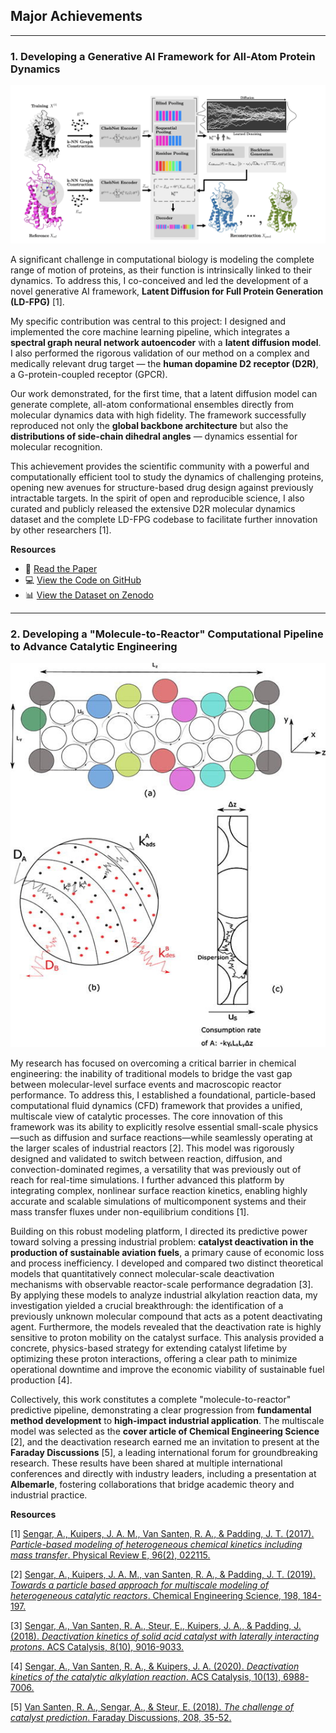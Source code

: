 ## Major Achievements

---

### 1. Developing a Generative AI Framework for All-Atom Protein Dynamics

![LD-FPG Figure](/images/LDFPG.png)

A significant challenge in computational biology is modeling the complete range of motion of proteins, as their function is intrinsically linked to their dynamics. To address this, I co-conceived and led the development of a novel generative AI framework, **Latent Diffusion for Full Protein Generation (LD-FPG)** [1].  

My specific contribution was central to this project: I designed and implemented the core machine learning pipeline, which integrates a **spectral graph neural network autoencoder** with a **latent diffusion model**. I also performed the rigorous validation of our method on a complex and medically relevant drug target — the **human dopamine D2 receptor (D2R)**, a G-protein-coupled receptor (GPCR).

Our work demonstrated, for the first time, that a latent diffusion model can generate complete, all-atom conformational ensembles directly from molecular dynamics data with high fidelity. The framework successfully reproduced not only the **global backbone architecture** but also the **distributions of side-chain dihedral angles** — dynamics essential for molecular recognition.

This achievement provides the scientific community with a powerful and computationally efficient tool to study the dynamics of challenging proteins, opening new avenues for structure-based drug design against previously intractable targets. In the spirit of open and reproducible science, I also curated and publicly released the extensive D2R molecular dynamics dataset and the complete LD-FPG codebase to facilitate further innovation by other researchers [1].

**Resources**  
- 📄 [Read the Paper](https://doi.org/10.48550/arXiv.2506.17064)  
- 💻 [View the Code on GitHub](https://github.com/adityasengar/LD-FPG/tree/main)  
- 📊 [View the Dataset on Zenodo](https://zenodo.org/records/15479781)


---

### 2. Developing a "Molecule-to-Reactor" Computational Pipeline to Advance Catalytic Engineering

![Multiscale Catalyst Modeling](/images/reactor.jpg)

My research has focused on overcoming a critical barrier in chemical engineering: the inability of traditional models to bridge the vast gap between molecular-level surface events and macroscopic reactor performance. To address this, I established a foundational, particle-based computational fluid dynamics (CFD) framework that provides a unified, multiscale view of catalytic processes. The core innovation of this framework was its ability to explicitly resolve essential small-scale physics—such as diffusion and surface reactions—while seamlessly operating at the larger scales of industrial reactors [2]. This model was rigorously designed and validated to switch between reaction, diffusion, and convection-dominated regimes, a versatility that was previously out of reach for real-time simulations. I further advanced this platform by integrating complex, nonlinear surface reaction kinetics, enabling highly accurate and scalable simulations of multicomponent systems and their mass transfer fluxes under non-equilibrium conditions [1].

Building on this robust modeling platform, I directed its predictive power toward solving a pressing industrial problem: **catalyst deactivation in the production of sustainable aviation fuels**, a primary cause of economic loss and process inefficiency. I developed and compared two distinct theoretical models that quantitatively connect molecular-scale deactivation mechanisms with observable reactor-scale performance degradation [3]. By applying these models to analyze industrial alkylation reaction data, my investigation yielded a crucial breakthrough: the identification of a previously unknown molecular compound that acts as a potent deactivating agent. Furthermore, the models revealed that the deactivation rate is highly sensitive to proton mobility on the catalyst surface. This analysis provided a concrete, physics-based strategy for extending catalyst lifetime by optimizing these proton interactions, offering a clear path to minimize operational downtime and improve the economic viability of sustainable fuel production [4].

Collectively, this work constitutes a complete "molecule-to-reactor" predictive pipeline, demonstrating a clear progression from **fundamental method development** to **high-impact industrial application**. The multiscale model was selected as the **cover article of Chemical Engineering Science** [2], and the deactivation research earned me an invitation to present at the **Faraday Discussions** [5], a leading international forum for groundbreaking research. These results have been shared at multiple international conferences and directly with industry leaders, including a presentation at **Albemarle**, fostering collaborations that bridge academic theory and industrial practice.


**Resources**  

[1] [Sengar, A., Kuipers, J. A. M., Van Santen, R. A., & Padding, J. T. (2017). *Particle-based modeling of heterogeneous chemical kinetics including mass transfer*. Physical Review E, 96(2), 022115.](https://doi.org/10.1103/PhysRevE.96.022115)  

[2] [Sengar, A., Kuipers, J. A. M., van Santen, R. A., & Padding, J. T. (2019). *Towards a particle based approach for multiscale modeling of heterogeneous catalytic reactors*. Chemical Engineering Science, 198, 184-197.](https://www.sciencedirect.com/science/article/pii/S0009250918307607)

[3] [Sengar, A., Van Santen, R. A., Steur, E., Kuipers, J. A., & Padding, J. (2018). *Deactivation kinetics of solid acid catalyst with laterally interacting protons*. ACS Catalysis, 8(10), 9016-9033.](https://pubs.acs.org/doi/10.1021/acscatal.8b01511) 

[4] [Sengar, A., Van Santen, R. A., & Kuipers, J. A. (2020). *Deactivation kinetics of the catalytic alkylation reaction*. ACS Catalysis, 10(13), 6988-7006.](https://pubs.acs.org/doi/10.1021/acscatal.0c00932)

[5] [Van Santen, R. A., Sengar, A., & Steur, E. (2018). *The challenge of catalyst prediction*. Faraday Discussions, 208, 35-52.](https://pubs.rsc.org/en/content/articlelanding/2018/fd/c7fd00208d)

